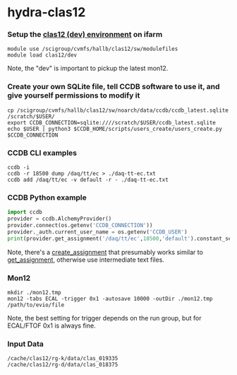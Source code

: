 # hydra-clas12
### Setup the [clas12 (dev) environment](https://github.com/jeffersonlab/clas12-env) on ifarm
```
module use /scigroup/cvmfs/hallb/clas12/sw/modulefiles
module load clas12/dev
```
Note, the "dev" is important to pickup the latest mon12.
### Create your own SQLite file, tell CCDB software to use it, and give yourself permissions to modify it
``` 
cp /scigroup/cvmfs/hallb/clas12/sw/noarch/data/ccdb/ccdb_latest.sqlite /scratch/$USER/
export CCDB_CONNECTION=sqlite:////scratch/$USER/ccdb_latest.sqlite
echo $USER | python3 $CCDB_HOME/scripts/users_create/users_create.py $CCDB_CONNECTION
```
### CCDB CLI examples
```
ccdb -i
ccdb -r 18500 dump /daq/tt/ec > ./daq-tt-ec.txt
ccdb add /daq/tt/ec -v default -r - ./daq-tt-ec.txt
```
### CCDB Python example
```python
import ccdb
provider = ccdb.AlchemyProvider()
provider.connect(os.getenv('CCDB_CONNECTION'))
provider._auth.current_user_name = os.getenv('CCDB_USER')
print(provider.get_assignment('/daq/tt/ec',18500,'default').constant_set.data_table)
```
Note, there's a [create_assignment](https://github.com/JeffersonLab/ccdb/blob/c30128db4c4e7799b35bf19f04ce6cf81f97f76e/python/ccdb/provider.py#L1219
) that presumably works similar to [get_assignment](https://github.com/JeffersonLab/ccdb/blob/c30128db4c4e7799b35bf19f04ce6cf81f97f76e/python/ccdb/provider.py#L1029), otherwise use intermediate text files.

### Mon12
```
mkdir ./mon12.tmp
mon12 -tabs ECAL -trigger 0x1 -autosave 10000 -outDir ./mon12.tmp /path/to/evio/file
```
Note, the best setting for trigger depends on the run group, but for ECAL/FTOF 0x1 is always fine.
### Input Data
```
/cache/clas12/rg-k/data/clas_019335
/cache/clas12/rg-d/data/clas_018375
```
